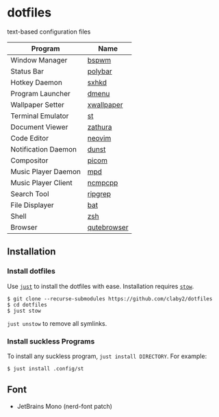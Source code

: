 # dotfiles

text-based configuration files

| Program             | Name                                                   |
| ------------------- | ------------------------------------------------------ |
| Window Manager      | [bspwm](https://github.com/baskerville/bspwm)          |
| Status Bar          | [polybar](https://github.com/polybar/polybar)          |
| Hotkey Daemon       | [sxhkd](https://github.com/baskerville/sxhkd)          |
| Program Launcher    | [dmenu](https://tools.suckless.org/dmenu/)             |
| Wallpaper Setter    | [xwallpaper](https://github.com/stoeckmann/xwallpaper) |
| Terminal Emulator   | [st](https://github.com/claby2/st)                     |
| Document Viewer     | [zathura](https://pwmt.org/projects/zathura/)          |
| Code Editor         | [neovim](https://github.com/neovim/neovim)             |
| Notification Daemon | [dunst](https://github.com/dunst-project/dunst)        |
| Compositor          | [picom](https://github.com/yshui/picom)                |
| Music Player Daemon | [mpd](https://musicpd.org/)                            |
| Music Player Client | [ncmpcpp](https://github.com/ncmpcpp/ncmpcpp)          |
| Search Tool         | [ripgrep](https://github.com/BurntSushi/ripgrep)       |
| File Displayer      | [bat](https://github.com/sharkdp/bat)                  |
| Shell               | [zsh](https://wiki.archlinux.org/index.php/Zsh)        |
| Browser             | [qutebrowser](https://qutebrowser.org/)                |

## Installation

### Install dotfiles

Use [`just`](https://github.com/casey/just) to install the dotfiles with ease.
Installation requires [`stow`](https://www.gnu.org/software/stow/).

    $ git clone --recurse-submodules https://github.com/claby2/dotfiles
    $ cd dotfiles
    $ just stow

`just unstow` to remove all symlinks.

### Install suckless Programs

To install any suckless program, `just install DIRECTORY`.
For example:

    $ just install .config/st

## Font

- JetBrains Mono (nerd-font patch)
